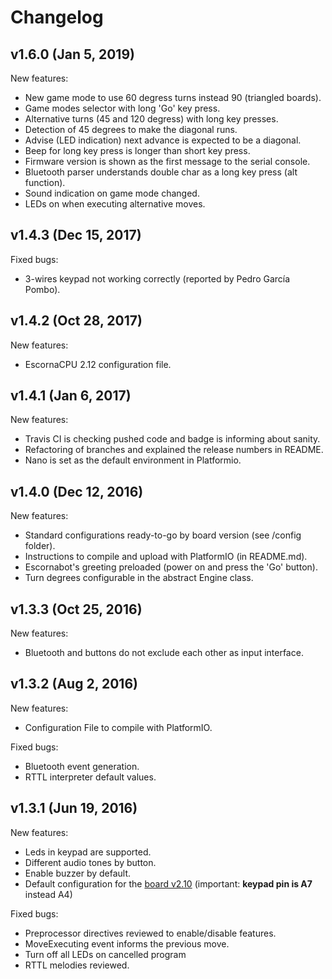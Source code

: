 
# Changelog

## v1.6.0 (Jan 5, 2019)

New features:
- New game mode to use 60 degress turns instead 90 (triangled boards).
- Game modes selector with long 'Go' key press.
- Alternative turns (45 and 120 degress) with long key presses.
- Detection of 45 degrees to make the diagonal runs.
- Advise (LED indication) next advance is expected to be a diagonal.
- Beep for long key press is longer than short key press.
- Firmware version is shown as the first message to the serial console.
- Bluetooth parser understands double char as a long key press (alt function).
- Sound indication on game mode changed.
- LEDs on when executing alternative moves.

## v1.4.3 (Dec 15, 2017)

Fixed bugs:
- 3-wires keypad not working correctly (reported by Pedro García Pombo).

## v1.4.2 (Oct 28, 2017)

New features:
- EscornaCPU 2.12 configuration file.

## v1.4.1 (Jan 6, 2017)

New features:
- Travis CI is checking pushed code and badge is informing about sanity.
- Refactoring of branches and explained the release numbers in README.
- Nano is set as the default environment in Platformio.

## v1.4.0 (Dec 12, 2016)

New features:
- Standard configurations ready-to-go by board version (see /config folder).
- Instructions to compile and upload with PlatformIO (in README.md).
- Escornabot's greeting preloaded (power on and press the 'Go' button).
- Turn degrees configurable in the abstract Engine class.

## v1.3.3 (Oct 25, 2016)

New features:
- Bluetooth and buttons do not exclude each other as input interface.

## v1.3.2 (Aug 2, 2016)

New features:
- Configuration File to compile with PlatformIO.

Fixed bugs:
- Bluetooth event generation.
- RTTL interpreter default values.

## v1.3.1 (Jun 19, 2016)

New features:
- Leds in keypad are supported.
- Different audio tones by button.
- Enable buzzer by default.
- Default configuration for the [board v2.10](https://github.com/escornabot/electronics/tree/master/Escorna_CPU_2_1) (important: __keypad pin is A7__ instead A4)

Fixed bugs:
- Preprocessor directives reviewed to enable/disable features.
- MoveExecuting event informs the previous move.
- Turn off all LEDs on cancelled program
- RTTL melodies reviewed.

